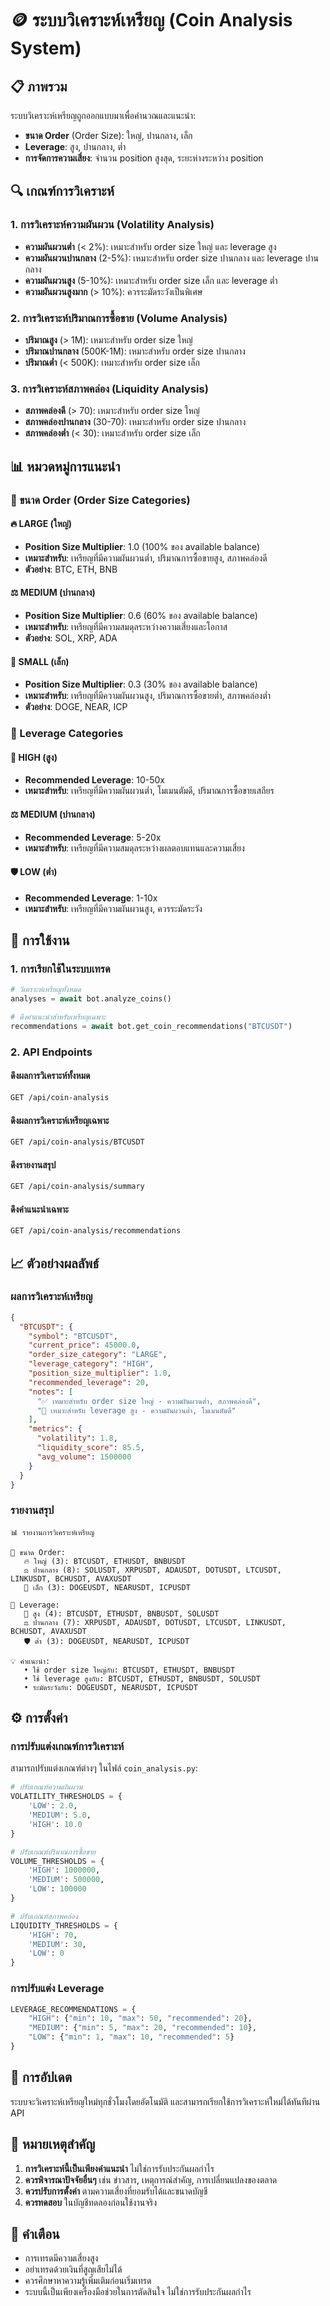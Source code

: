 # 🪙 ระบบวิเคราะห์เหรียญ (Coin Analysis System)

## 📋 ภาพรวม

ระบบวิเคราะห์เหรียญถูกออกแบบมาเพื่อคำนวณและแนะนำ:
- **ขนาด Order** (Order Size): ใหญ่, ปานกลาง, เล็ก
- **Leverage**: สูง, ปานกลาง, ต่ำ
- **การจัดการความเสี่ยง**: จำนวน position สูงสุด, ระยะห่างระหว่าง position

## 🔍 เกณฑ์การวิเคราะห์

### 1. การวิเคราะห์ความผันผวน (Volatility Analysis)
- **ความผันผวนต่ำ** (< 2%): เหมาะสำหรับ order size ใหญ่ และ leverage สูง
- **ความผันผวนปานกลาง** (2-5%): เหมาะสำหรับ order size ปานกลาง และ leverage ปานกลาง
- **ความผันผวนสูง** (5-10%): เหมาะสำหรับ order size เล็ก และ leverage ต่ำ
- **ความผันผวนสูงมาก** (> 10%): ควรระมัดระวังเป็นพิเศษ

### 2. การวิเคราะห์ปริมาณการซื้อขาย (Volume Analysis)
- **ปริมาณสูง** (> 1M): เหมาะสำหรับ order size ใหญ่
- **ปริมาณปานกลาง** (500K-1M): เหมาะสำหรับ order size ปานกลาง
- **ปริมาณต่ำ** (< 500K): เหมาะสำหรับ order size เล็ก

### 3. การวิเคราะห์สภาพคล่อง (Liquidity Analysis)
- **สภาพคล่องดี** (> 70): เหมาะสำหรับ order size ใหญ่
- **สภาพคล่องปานกลาง** (30-70): เหมาะสำหรับ order size ปานกลาง
- **สภาพคล่องต่ำ** (< 30): เหมาะสำหรับ order size เล็ก

## 📊 หมวดหมู่การแนะนำ

### 🎯 ขนาด Order (Order Size Categories)

#### 🔥 LARGE (ใหญ่)
- **Position Size Multiplier**: 1.0 (100% ของ available balance)
- **เหมาะสำหรับ**: เหรียญที่มีความผันผวนต่ำ, ปริมาณการซื้อขายสูง, สภาพคล่องดี
- **ตัวอย่าง**: BTC, ETH, BNB

#### ⚖️ MEDIUM (ปานกลาง)
- **Position Size Multiplier**: 0.6 (60% ของ available balance)
- **เหมาะสำหรับ**: เหรียญที่มีความสมดุลระหว่างความเสี่ยงและโอกาส
- **ตัวอย่าง**: SOL, XRP, ADA

#### 🔴 SMALL (เล็ก)
- **Position Size Multiplier**: 0.3 (30% ของ available balance)
- **เหมาะสำหรับ**: เหรียญที่มีความผันผวนสูง, ปริมาณการซื้อขายต่ำ, สภาพคล่องต่ำ
- **ตัวอย่าง**: DOGE, NEAR, ICP

### 🚀 Leverage Categories

#### 🚀 HIGH (สูง)
- **Recommended Leverage**: 10-50x
- **เหมาะสำหรับ**: เหรียญที่มีความผันผวนต่ำ, โมเมนตัมดี, ปริมาณการซื้อขายเสถียร

#### ⚖️ MEDIUM (ปานกลาง)
- **Recommended Leverage**: 5-20x
- **เหมาะสำหรับ**: เหรียญที่มีความสมดุลระหว่างผลตอบแทนและความเสี่ยง

#### 🛡️ LOW (ต่ำ)
- **Recommended Leverage**: 1-10x
- **เหมาะสำหรับ**: เหรียญที่มีความผันผวนสูง, ควรระมัดระวัง

## 🔧 การใช้งาน

### 1. การเรียกใช้ในระบบเทรด

```python
# วิเคราะห์เหรียญทั้งหมด
analyses = await bot.analyze_coins()

# ดึงคำแนะนำสำหรับเหรียญเฉพาะ
recommendations = await bot.get_coin_recommendations("BTCUSDT")
```

### 2. API Endpoints

#### ดึงผลการวิเคราะห์ทั้งหมด
```bash
GET /api/coin-analysis
```

#### ดึงผลการวิเคราะห์เหรียญเฉพาะ
```bash
GET /api/coin-analysis/BTCUSDT
```

#### ดึงรายงานสรุป
```bash
GET /api/coin-analysis/summary
```

#### ดึงคำแนะนำเฉพาะ
```bash
GET /api/coin-analysis/recommendations
```

## 📈 ตัวอย่างผลลัพธ์

### ผลการวิเคราะห์เหรียญ
```json
{
  "BTCUSDT": {
    "symbol": "BTCUSDT",
    "current_price": 45000.0,
    "order_size_category": "LARGE",
    "leverage_category": "HIGH",
    "position_size_multiplier": 1.0,
    "recommended_leverage": 20,
    "notes": [
      "✅ เหมาะสำหรับ order size ใหญ่ - ความผันผวนต่ำ, สภาพคล่องดี",
      "🚀 เหมาะสำหรับ leverage สูง - ความผันผวนต่ำ, โมเมนตัมดี"
    ],
    "metrics": {
      "volatility": 1.8,
      "liquidity_score": 85.5,
      "avg_volume": 1500000
    }
  }
}
```

### รายงานสรุป
```
📊 รายงานการวิเคราะห์เหรียญ

🎯 ขนาด Order:
   🔥 ใหญ่ (3): BTCUSDT, ETHUSDT, BNBUSDT
   ⚖️ ปานกลาง (8): SOLUSDT, XRPUSDT, ADAUSDT, DOTUSDT, LTCUSDT, LINKUSDT, BCHUSDT, AVAXUSDT
   🔴 เล็ก (3): DOGEUSDT, NEARUSDT, ICPUSDT

🚀 Leverage:
   🚀 สูง (4): BTCUSDT, ETHUSDT, BNBUSDT, SOLUSDT
   ⚖️ ปานกลาง (7): XRPUSDT, ADAUSDT, DOTUSDT, LTCUSDT, LINKUSDT, BCHUSDT, AVAXUSDT
   🛡️ ต่ำ (3): DOGEUSDT, NEARUSDT, ICPUSDT

💡 คำแนะนำ:
   • ใช้ order size ใหญ่กับ: BTCUSDT, ETHUSDT, BNBUSDT
   • ใช้ leverage สูงกับ: BTCUSDT, ETHUSDT, BNBUSDT, SOLUSDT
   • ระมัดระวังกับ: DOGEUSDT, NEARUSDT, ICPUSDT
```

## ⚙️ การตั้งค่า

### การปรับแต่งเกณฑ์การวิเคราะห์
สามารถปรับแต่งเกณฑ์ต่างๆ ในไฟล์ `coin_analysis.py`:

```python
# ปรับเกณฑ์ความผันผวน
VOLATILITY_THRESHOLDS = {
    'LOW': 2.0,
    'MEDIUM': 5.0,
    'HIGH': 10.0
}

# ปรับเกณฑ์ปริมาณการซื้อขาย
VOLUME_THRESHOLDS = {
    'HIGH': 1000000,
    'MEDIUM': 500000,
    'LOW': 100000
}

# ปรับเกณฑ์สภาพคล่อง
LIQUIDITY_THRESHOLDS = {
    'HIGH': 70,
    'MEDIUM': 30,
    'LOW': 0
}
```

### การปรับแต่ง Leverage
```python
LEVERAGE_RECOMMENDATIONS = {
    "HIGH": {"min": 10, "max": 50, "recommended": 20},
    "MEDIUM": {"min": 5, "max": 20, "recommended": 10},
    "LOW": {"min": 1, "max": 10, "recommended": 5}
}
```

## 🔄 การอัปเดต

ระบบจะวิเคราะห์เหรียญใหม่ทุกชั่วโมงโดยอัตโนมัติ และสามารถเรียกใช้การวิเคราะห์ใหม่ได้ทันทีผ่าน API

## 📝 หมายเหตุสำคัญ

1. **การวิเคราะห์นี้เป็นเพียงคำแนะนำ** ไม่ใช่การรับประกันผลกำไร
2. **ควรพิจารณาปัจจัยอื่นๆ** เช่น ข่าวสาร, เหตุการณ์สำคัญ, การเปลี่ยนแปลงของตลาด
3. **ควรปรับการตั้งค่า** ตามความเสี่ยงที่ยอมรับได้และขนาดบัญชี
4. **ควรทดสอบ** ในบัญชีทดลองก่อนใช้งานจริง

## 🚨 คำเตือน

- การเทรดมีความเสี่ยงสูง
- อย่าเทรดด้วยเงินที่สูญเสียไม่ได้
- ควรศึกษาหาความรู้เพิ่มเติมก่อนเริ่มเทรด
- ระบบนี้เป็นเพียงเครื่องมือช่วยในการตัดสินใจ ไม่ใช่การรับประกันผลกำไร 